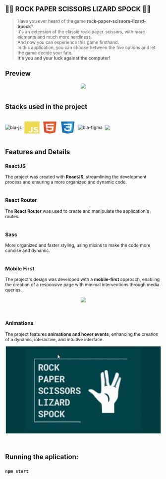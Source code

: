 ## 🖖🏼 ROCK PAPER SCISSORS LIZARD SPOCK 🖖🏼
>Have you ever heard of the game **rock-paper-scissors-lizard-Spock**? <br>It's an extension of the classic rock-paper-scissors, with more elements and much more nerdiness. <br>And now you can experience this game firsthand. <br>In this application, you can choose between the five options and let the game decide your fate. <br>**It's you and your luck against the computer!**<br>

## Preview
<div align="center">
  <img align="center" src="public/preview.gif" width="700px">
</div> <br>

## Stacks used in the project
<div style="display: inline_block"><br>
  <img align="center" alt="bia-js" height="40" width="50" src="https://www.vectorlogo.zone/logos/reactjs/reactjs-icon.svg">
  <img>
  <img align="center" alt="bia-js" height="40" width="50" src="https://raw.githubusercontent.com/devicons/devicon/master/icons/javascript/javascript-plain.svg">
  <img>
  <img align="center" alt="bia-HTML" height="40" width="50" src="https://raw.githubusercontent.com/devicons/devicon/master/icons/html5/html5-original.svg">
  <img>
  <img align="center" alt="bia-CSS" height="40" width="50" src="https://raw.githubusercontent.com/devicons/devicon/master/icons/css3/css3-original.svg">
  <img>
  <img align="center" width="40" height="40" src="https://www.vectorlogo.zone/logos/figma/figma-icon.svg" alt="bia-figma"/>
  <img>
  <img align="center" src="https://www.vectorlogo.zone/logos/sass-lang/sass-lang-icon.svg" height="50"/>
</div>
<br>

## Features and Details


### ReactJS
The project was created with **ReactJS**, streamlining the development process and ensuring a more organized and dynamic code.<br><br>

### React Router
The **React Router** was used to create and manipulate the application's routes.<br><br>

### Sass 
More organized and faster styling, using mixins to make the code more concise and dynamic.<br><br>

### Mobile First
The project's design was developed with a **mobile-first** approach, enabling the creation of a responsive page with minimal interventions through media queries.

<div align="center">
  <img align="center" src="public/responsive.gif" width="500px">
</div> <br><br>

### Animations
The project features **animations and hover events**, enhancing the creation of a dynamic, interactive, and intuitive interface.
<div align="center">
  <img align="center" src="public/animations.gif" width="500px">
</div> <br><br>




## Running the aplication:

### `npm start`





